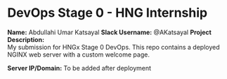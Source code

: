 # DevOps Stage 0 - HNG Internship

**Name:** Abdullahi Umar Katsayal
**Slack Username:** @AKatsayal
**Project Description:**  
My submission for HNGx Stage 0 DevOps. This repo contains a deployed NGINX web server with a custom welcome page.

**Server IP/Domain:** To be added after deployment
